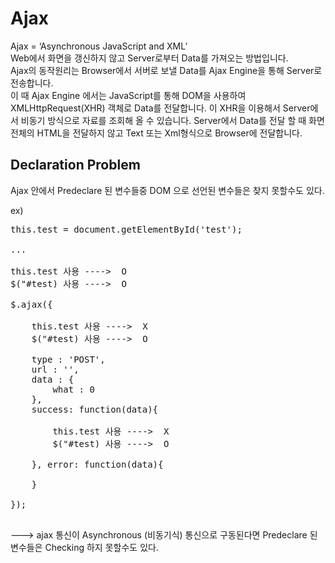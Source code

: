 Ajax
================
Ajax = ‘Asynchronous JavaScript and XML’<br>
Web에서 화면을 갱신하지 않고 Server로부터 Data를 가져오는 방법입니다.<br>
Ajax의 동작원리는 Browser에서 서버로 보낼 Data를 Ajax Engine을 통해 Server로 전송합니다.<br>
이 때 Ajax Engine 에서는 JavaScript를 통해 DOM을 사용하여 XMLHttpRequest(XHR) 객체로 Data를 전달합니다. 이 XHR을 이용해서 Server에서 비동기 방식으로 자료를 조회해 올 수 있습니다. Server에서 Data를 전달 할 때 화면전체의 HTML을 전달하지 않고 Text 또는 Xml형식으로 Browser에 전달합니다.


Declaration Problem
-------------------
Ajax 안에서 Predeclare 된 변수들중 DOM 으로 선언된 변수들은 찾지 못할수도 있다.

ex)

<pre>
this.test = document.getElementById('test');

...

this.test 사용 ---->  O
$("#test) 사용 ---->  O

$.ajax({

	this.test 사용 ---->  X
	$("#test) 사용 ---->  O

	type : 'POST',
	url : '',
	data : {
		what : 0
	},
	success: function(data){
		
		this.test 사용 ---->  X
		$("#test) 사용 ---->  O
		
	}, error: function(data){
	
	}
	
});

</pre>

---> ajax 통신이 Asynchronous (비동기식) 통신으로 구동된다면 Predeclare 된 변수들은 Checking 하지 못할수도 있다.